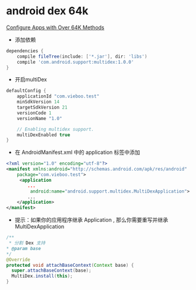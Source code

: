 # android dex 64k

[Configure Apps with Over 64K Methods](https://developer.android.com/studio/build/multidex.html)

- 添加依赖

```groovy
dependencies {
    compile fileTree(include: ['*.jar'], dir: 'libs')
    compile 'com.android.support:multidex:1.0.0'
}
```

- 开启multiDex

```groovy
defaultConfig {
	applicationId "com.vieboo.test"
	minSdkVersion 14
	targetSdkVersion 21
	versionCode 1
	versionName "1.0"

	// Enabling multidex support.
	multiDexEnabled true
}
```

- 在 AndroidManifest.xml 中的  application 标签中添加

```xml
<?xml version="1.0" encoding="utf-8"?>
<manifest xmlns:android="http://schemas.android.com/apk/res/android"
    package="com.vieboo.test">
     <application
        ...
         android:name="android.support.multidex.MultiDexApplication">
        ...
    </application>
</manifest>
```

- 提示：如果你的应用程序继承 Application , 那么你需要重写并继承 MultiDexApplication

```java
/**
 * 分割 Dex 支持
* @param base
*/
@Override
protected void attachBaseContext(Context base) {
  super.attachBaseContext(base);
  MultiDex.install(this);
}
```
